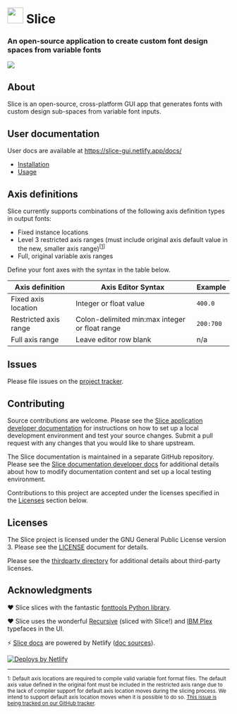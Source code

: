 # <img height="36" src="https://raw.githubusercontent.com/source-foundry/Slice/main/src/resources/img/slice-icon.svg"/>  Slice

### An open-source application to create custom font design spaces from variable fonts

<img src="https://d33wubrfki0l68.cloudfront.net/d67ed997178c60733041aaaf932bdf9c3afcb63b/fda62/images/slice-hero-crunch.png">

## About

Slice is an open-source, cross-platform GUI app that generates fonts with custom design sub-spaces from variable font inputs.

## User documentation

User docs are available at https://slice-gui.netlify.app/docs/

- [Installation](https://slice-gui.netlify.app/docs/install/)
- [Usage](https://slice-gui.netlify.app/docs/usage/)

## Axis definitions

Slice currently supports combinations of the following axis definition types in output fonts:

- Fixed instance locations
- Level 3 restricted axis ranges (must include original axis default value in the new, smaller axis range)<sup>[[1](#footnote1)]</sup>
- Full, original variable axis ranges

Define your font axes with the syntax in the table below.

|Axis definition | Axis Editor Syntax  | Example |
| --- | --- | --- |
| Fixed axis location| Integer or float value | `400.0` |
| Restricted axis range | Colon-delimited min:max integer or float range | `200:700` |
| Full axis range | Leave editor row blank | n/a |

## Issues

Please file issues on the [project tracker](https://github.com/source-foundry/Slice/issues).

## Contributing

Source contributions are welcome.  Please see the [Slice application developer documentation](https://slice-gui.netlify.app/docs/developer/#slice-source-code-contributions) for instructions on how to set up a local development environment and test your source changes.  Submit a pull request with any changes that you would like to share upstream.

The Slice documentation is maintained in a separate GitHub repository.  Please see the [Slice documentation developer docs](https://slice-gui.netlify.app/docs/developer/#slice-documentation-contributions) for additional details about how to modify documentation content and set up a local testing environment.

Contributions to this project are accepted under the licenses specified in the [Licenses](#Licenses) section below.

## Licenses

The Slice project is licensed under the GNU General Public License version 3. Please see the [LICENSE](LICENSE) document for details.

Please see the [thirdparty directory](https://github.com/source-foundry/Slice/tree/main/thirdparty) for additional details about third-party licenses.

## Acknowledgments

❤️ Slice slices with the fantastic [fonttools Python library](https://github.com/fonttools/fonttools).

❤️ Slice uses the wonderful [Recursive](https://github.com/arrowtype/recursive) (sliced with Slice!) and [IBM Plex](https://github.com/IBM/plex) typefaces in the UI.

⚡ [Slice docs](https://slice-gui.netlify.app/) are powered by Netlify ([doc sources](https://github.com/source-foundry/Slice-docs)).

  <a href="https://www.netlify.com">
    <img src="https://www.netlify.com/img/global/badges/netlify-light.svg" alt="Deploys by Netlify" />
  </a>


---

<small><a id="footnote1">1</a>: Default axis locations are required to compile valid variable font format files.  The default axis value defined in the original font must be included in the restricted axis range due to the lack of compiler support for default axis location moves during the slicing process. We intend to support default axis location moves when it is possible to do so. [This issue is being tracked on our GitHub tracker](https://github.com/source-foundry/Slice/issues/32).</small>
